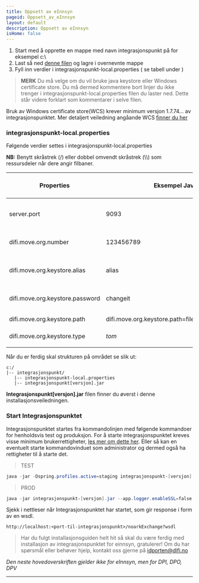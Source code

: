 ```yaml
---
title: Oppsett av eInnsyn 
pageid: Oppsett_av_eInnsyn 
layout: default
description: Oppsett av eInnsyn 
isHome: false
---
```


1. Start med å opprette en mappe med navn integrasjonspunkt på for eksempel c:\
2. Last så ned [denne filen](../resources/integrasjonspunkt-local.properties) og lagre i overnevnte mappe
3. Fyll inn verdier i integrasjonspunkt-local.properties ( se tabell under ) 

> **MERK** Du må velge om du vil bruke java keystore eller Windows certificate store. Du må dermed kommentere bort linjer du ikke trenger i integrasjonspunkt-local.properties filen du laster ned. Dette står videre forklart som kommentarer i selve filen.

Bruk av Windows certificate store(WCS) krever minimum versjon 1.7.74... av integrasjonspunktet. Mer detaljert veiledning angåande WCS [finner du her](../6_wcs) 

### integrasjonspunkt-local.properties

Følgende verdier settes i integrasjonspunkt-local.properties

**NB:** Benytt skråstrek (/) eller dobbel omvendt skråstrek (\\\\) som ressursdeler når dere angir filbaner.

| Properties | Eksempel Java Keystore(JKS) |Windows certificate store(WCS)| Beskrivelse | 
| --- | --- | --- | --- |
| server.port | 9093 | 9093 | Portnummer integrasjonspunktet skal kjøre på (default 9093)  | 
| difi.move.org.number | 123456789 | 123456789 |Organisasjonsnummer til din organisasjon (9 siffer) | 
| difi.move.org.keystore.alias  | alias | Egendefinert navn | alias=navnet på virksomhetssertifikatet som ligger i JKS(case sensitivt) | 
| difi.move.org.keystore.password | changeit | *tom* | Passord til java keystore. WCS = sett som blank | 
| difi.move.org.keystore.path | difi.move.org.keystore.path=file:c:/integrasjonspunkt/keystore.jks | NONE |Path til .jks fil. WCS= sett som blank | 
| difi.move.org.keystore.type | *tom* | Windows-MY| Forteller Java at en skal bruke WCS | 
| | | | |

Når du er ferdig skal strukturen på området se slik ut:
```
c:/
|-- integrasjonspunkt/
   |-- integrasjonspunkt-local.properties
   |-- integrasjonspunkt[versjon].jar
```

**Integrasjonspunkt[versjon].jar** filen finner du øverst i denne installasjonsveiledningen.

### Start Integrasjonspunktet

Integrasjonspunktet startes fra kommandolinjen med følgende kommandoer for henholdsvis test og produksjon. For å starte integrasjonspunktet kreves visse minimum brukerrettigheter, [les mer om dette her](http://difi.github.io/move-integrasjonspunkt/vStaging/#/5_brukerrettigheter). Eller så kan en eventuelt starte kommandovinduet som administrator og dermed også ha rettigheter til å starte det.

> TEST
```powershell
java -jar -Dspring.profiles.active=staging integrasjonspunkt-[versjon].jar --app.logger.enableSSL=false 
```

> PROD
```powershell
java -jar integrasjonspunkt-[versjon].jar --app.logger.enableSSL=false 
```

Sjekk i nettleser når Integrasjonspunktet har startet, som gir response i form av en wsdl.

```
http://localhost:<port-til-integrasjonspunkt>/noarkExchange?wsdl
```


> Har du fulgt installasjonsguiden helt hit så skal du være ferdig med installasjon av integrasjonspunktet for einnsyn, gratulerer! Om du har spørsmål eller behøver hjelp, kontakt oss gjerne på <idporten@difi.no> 

*Den neste hovedoverskriften gjelder ikke for eInnsyn, men for DPI, DPO, DPV*

***
